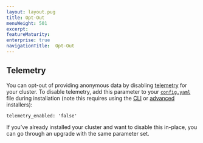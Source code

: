 ```yaml
---
layout: layout.pug
title: Opt-Out
menuWeight: 501
excerpt:
featureMaturity:
enterprise: true
navigationTitle:  Opt-Out
---
```






## Telemetry

You can opt-out of providing anonymous data by disabling [telemetry][4] for your cluster. To disable telemetry, add this parameter to your [`config.yaml`][1] file during installation (note this requires using the [CLI][2] or [advanced][3] installers):

`telemetry_enabled: 'false'`

If you’ve already installed your cluster and want to disable this in-place, you can go through an upgrade with the same parameter set.

 [1]: /docs/1.10/installing/custom/configuration/configuration-parameters/
 [2]: /docs/1.10/installing/custom/cli/
 [3]: /docs/1.10/installing/custom/advanced/
 [4]: /docs/1.10/overview/telemetry/
